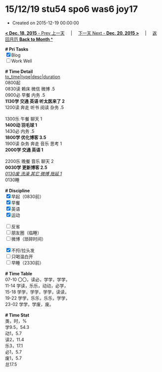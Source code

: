 # 15/12/19 stu54 spo6 was6 joy17

- Created on 2015-12-19 00:00:00

[**< Dec. 18, 2015** - Prev 上一天](_archived/lifelogs/2015/12/d18.md) &nbsp; &nbsp; | &nbsp; &nbsp; [下一天 Next - **Dec. 20, 2015 >**](_archived/lifelogs/2015/12/d20.md) &nbsp; &nbsp; |  &nbsp; &nbsp; [返回月历 **Back to Month ^**](_archived/lifelogs/2015/12/index.md)
<br/><div><b># Pri Tasks</b></div><div><input checked="true" type="checkbox"/>Blog</div><div><input type="checkbox"/>Work Well</div><div><br/></div><div><b># Time Detail</b></div><div><u>to_time|type|desc|duration</u></div><div>0800起</div><div>0830读 赖床 微信 微博 .5</div><div>0900必 早餐 内务 .5</div><div><b>1130学 交通 英语 听太医来了 2</b></div><div>1200读 奔走 听书 阅读 杂务 .5</div><div><br/></div><div>1300乐 午餐 聊天 1</div><div><b>1400动 羽毛球 1</b></div><div>1430必 内务 .5</div><div><b>1800学 优化博客 3.5</b></div><div>1900读 杂务 奔走 音乐 思考 1</div><div><b>2000学 交通 英语 1</b></div><div><br/></div><div>2200乐 晚餐 音乐 聊天 2</div><div><b>0030学 更新博客 2.5</b></div><div><u><i>0130废 洗澡 其它 微博 拖延 1</i></u></div><div>0130睡</div><div><br/></div><div><b># Discipline</b></div><div><input checked="true" type="checkbox"/>早起（0830前）</div><div><input checked="true" type="checkbox"/>早餐</div><div><input checked="true" type="checkbox"/>英语</div><div><input checked="true" type="checkbox"/>运动</div><div><br/></div><div><input type="checkbox"/>反省</div><div><input type="checkbox"/>朋友圈（临睡）</div><div><input type="checkbox"/>微博（琐碎时间）</div><div><br/></div><div><input checked="true" type="checkbox"/>不捋/拉头发</div><div><input type="checkbox"/>只喝温白开</div><div><input type="checkbox"/>早睡（2330前）</div><div><br/></div><div><b># Time Table</b></div><div>07-10 〇〇，读必，学学，学学，</div><div>11-14 学读，乐乐，动动，必学，</div><div>15-18 学学，学学，学学，读读，</div><div>19-22 学学，乐乐，乐乐，学学，</div><div>23-02 学学，学废，废。</div><div><br/></div><div><b># Time Stat</b></div><div>类，时，%</div><div>学9.5，54.3</div><div>动1，5.7</div><div>读2，11.4</div><div>乐3，17.1</div><div>必1，5.7</div><div>废1，5.7</div><div>总17.5</div>
